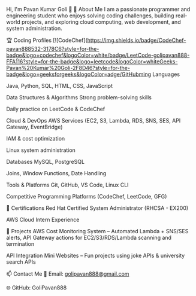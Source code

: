 Hi, I'm Pavan Kumar Goli 👋
🚀 About Me
I am a passionate programmer and engineering student who enjoys solving coding challenges, building real-world projects, and exploring cloud computing, web development, and system administration.

🏆 Coding Profiles
[![CodeChef](https://img.shields.io/badge/CodeChef-pavan888532-3178C6?style=for-the-badge&logo=codechef&logoColor=white/badge/LeetCode-golipavan888-FFA116?style=for-the-badge&logo=leetcode&logoColor=whiteGeeks-Pavan%20Kumar%20Goli-2F8D46?style=for-the-badge&logo=geeksforgeeks&logoColor=adge/GitHubming Languages

Java, Python, SQL, HTML, CSS, JavaScript

Data Structures & Algorithms
Strong problem-solving skills

Daily practice on LeetCode & CodeChef

Cloud & DevOps
AWS Services (EC2, S3, Lambda, RDS, SNS, SES, API Gateway, EventBridge)

IAM & cost optimization

Linux system administration

Databases
MySQL, PostgreSQL

Joins, Window Functions, Date Handling

Tools & Platforms
Git, GitHub, VS Code, Linux CLI

Competitive Programming Platforms (CodeChef, LeetCode, GFG)

📜 Certifications
Red Hat Certified System Administrator (RHCSA - EX200)

AWS Cloud Intern Experience

📂 Projects
AWS Cost Monitoring System – Automated Lambda + SNS/SES alerts, API Gateway actions for EC2/S3/RDS/Lambda scanning and termination

API Integration Mini Websites – Fun projects using joke APIs & university search APIs

📫 Contact Me
📧 Email: golipavan888@gmail.com

🌐 GitHub: GoliPavan888
